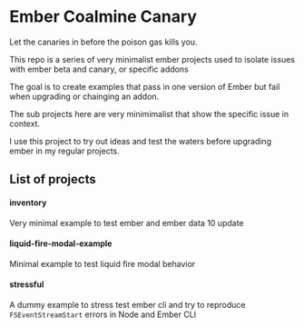 Ember Coalmine Canary
=====================

Let the canaries in before the poison gas kills you. 

This repo is a series of very minimalist ember projects used to isolate issues with ember beta and canary, or specific addons

The goal is to create examples that pass in one version of Ember but fail when upgrading or chainging an addon.

The sub projects here are very minimimalist that show the specific issue in context.

I use this project to try out ideas and test the waters before upgrading ember in my regular projects.

## List of projects

#### inventory

Very minimal example to test ember and ember data 10 update

#### liquid-fire-modal-example

Minimal example to test liquid fire modal behavior

#### stressful

A dummy example to stress test ember cli and try to reproduce `FSEventStreamStart` errors in Node and Ember CLI